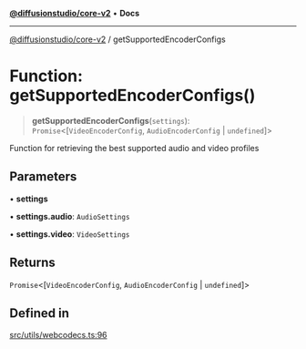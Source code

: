 [**@diffusionstudio/core-v2**](../README.md) • **Docs**

***

[@diffusionstudio/core-v2](../globals.md) / getSupportedEncoderConfigs

# Function: getSupportedEncoderConfigs()

> **getSupportedEncoderConfigs**(`settings`): `Promise`\<[`VideoEncoderConfig`, `AudioEncoderConfig` \| `undefined`]\>

Function for retrieving the best supported audio
and video profiles

## Parameters

• **settings**

• **settings.audio**: `AudioSettings`

• **settings.video**: `VideoSettings`

## Returns

`Promise`\<[`VideoEncoderConfig`, `AudioEncoderConfig` \| `undefined`]\>

## Defined in

[src/utils/webcodecs.ts:96](https://github.com/diffusionstudio/core-v2/blob/ce69ef92917fd6c7f2f6e872cf6c87954dee9b56/src/utils/webcodecs.ts#L96)
